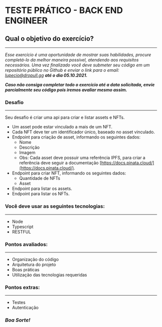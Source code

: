 # TESTE PRÁTICO - BACK END ENGINEER

## Qual o objetivo do exercício?

---

*Esse exercício é uma oportunidade de mostrar suas habilidades, procure
completá-lo da melhor maneira possível, atendendo aos requisitos necessários.
Uma vez finalizado você deve submeter seu código em um repositório público no Github e enviar o link para o email: lupecio@dropull.gg **até o dia 05.10.2021.***

***Caso não consiga completar todo o exercício até a data solicitada, envie
parcialmente seu código pois iremos avaliar mesmo assim.***

### Desafio

---

Seu desafio é criar uma api para criar e listar assets e NFTs.

- Um asset pode estar vinculado a mais de um NFT.
- Cada NFT deve ter um identificador único, baseado no asset vinculado.
- Endpoint para criação de asset, informando os seguintes dados:
    - Nome
    - Descrição
    - Imagem
    - Obs: Cada asset deve possuir uma referência IPFS, para criar a referência deve seguir a documentação [https://docs.pinata.cloud/](https://docs.pinata.cloud/).
- Endpoint para criar NFT, informando os seguintes dados:
    - Quantidade de NFTs
    - Asset
- Endpoint para listar os assets.
- Endpoint para listar os NFTs.

### Você deve usar as seguintes tecnologias:

---

- Node
- Typescript
- RESTFUL

### Pontos avaliados:

---

- Organização do código
- Arquitetura do projeto
- Boas práticas
- Utilização das tecnologias requeridas

### Pontos extras:

---

- Testes
- Autenticação

### ***Boa Sorte!***
